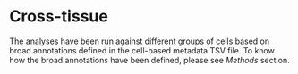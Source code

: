 # Cross-tissue

The analyses have been run against different groups of cells based on broad annotations defined in the cell-based metadata TSV file. To know how the broad annotations have been defined, please see _Methods_ section.

